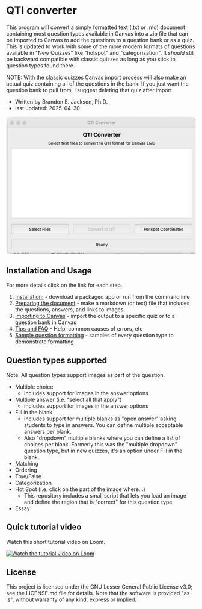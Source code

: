# QTI converter

This program will convert a simply formatted text (.txt or .md) document containing most question types available in Canvas into a zip file that can be imported to Canvas to add the questions to a question bank or as a quiz.
This is updated to work with some of the more modern formats of questions available in "New Quizzes" like "hotspot" and "categorization". It *should* still be backward compatible with classic quizzes as long as you stick to question types found there. 

NOTE: With the classic quizzes Canvas import process will also make an actual quiz containing all of the questions in the bank. If you just want the question bank to pull from, I suggest deleting that quiz after import.

+ Written by Brandon E. Jackson, Ph.D.  
+ last updated: 2025-04-30  

![main screen](docs/images/mainWindow.png)

## Installation and Usage
For more details click on the link for each step.

1. [Installation:](./docs/installation.md) - download a packaged app or run from the command line
2. [Preparing the document](docs/formatting.md) - make a markdown (or text) file that includes the questions, answers, and links to images
3. [Importing to Canvas](docs/importing.md) - import the output to a specific quiz or to a question bank in Canvas
4. [Tips and FAQ](docs/FAQ.md) - Help, common causes of errors, etc
5. [Sample question formatting](docs/samples.md) - samples of every question type to demonstrate formatting

## Question types supported
Note: All question types support images as part of the question.

+ Multiple choice 
  + includes support for images in the answer options
+ Multiple answer (i.e. "select all that apply")
  + includes support for images in the answer options
+ Fill in the blank 
  + includes support for multiple blanks as "open answer" asking students to type in answers. You can define multiple acceptable answers per blank.
  + Also "dropdown" multiple blanks where you can define a list of choices per blank. Formerly this was the "multiple dropdown" question type, but in new quizzes, it's an option under Fill in the blank.
+ Matching
+ Ordering
+ True/False
+ Categorization
+ Hot Spot (i.e. click on the part of the image where...)
  + This repository includes a small script that lets you load an image and define the region that is "correct" for this question type
+ Essay
  
## Quick tutorial video

Watch this short tutorial video on Loom.

[![Watch the tutorial video on Loom](https://cdn.loom.com/sessions/thumbnails/c2cfa3972dc845dea699e076b0ab529d-af93f3cec51bedd5-full-play.gif)](https://www.loom.com/share/c2cfa3972dc845dea699e076b0ab529d)

## License

This project is licensed under the GNU Lesser General Public License v3.0; see the LICENSE.md file for details. Note that the software is provided "as is", without warranty of any kind, express or implied.
